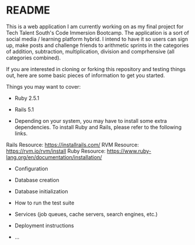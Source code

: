 # README

This is a web application I am currently working on as my final project for 
Tech Talent South's Code Immersion Bootcamp. The application is a sort of 
social media / learning platform hybrid. I intend to have it so users can sign 
up, make posts and challenge friends to arithmetic sprints in the categories of 
addition, subtraction, multiplication, division and comprhensive (all categories 
combined).

If you are interested in cloning or forking this repository and testing things 
out, here are some basic pieces of information to get you started.

Things you may want to cover:

* Ruby 2.5.1

* Rails 5.1

* Depending on your system, you may have to install some extra dependencies. To 
install Ruby and Rails, please refer to the following links.

Rails Resource: https://installrails.com/
RVM Resource: https://rvm.io/rvm/install
Ruby Resource: https://www.ruby-lang.org/en/documentation/installation/ 
 
* Configuration

* Database creation

* Database initialization

* How to run the test suite

* Services (job queues, cache servers, search engines, etc.)

* Deployment instructions

* ...
